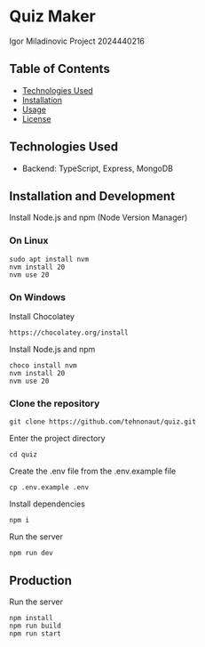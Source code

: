 # Quiz Maker

Igor Miladinovic Project 2024440216

## Table of Contents

- [Technologies Used](#technologies-used)
- [Installation](#installation)
- [Usage](#usage)
- [License](#license)

## Technologies Used

- Backend: TypeScript, Express, MongoDB

## Installation and Development

Install Node.js and npm (Node Version Manager)

### On Linux

```
sudo apt install nvm
nvm install 20
nvm use 20
```

### On Windows

Install Chocolatey

```
https://chocolatey.org/install
```

Install Node.js and npm

```
choco install nvm
nvm install 20
nvm use 20
```

### Clone the repository

```
git clone https://github.com/tehnonaut/quiz.git
```

Enter the project directory

```
cd quiz
```

Create the .env file from the .env.example file

```
cp .env.example .env
```

Install dependencies

```
npm i
```

Run the server

```
npm run dev
```

## Production

Run the server

```
npm install
npm run build
npm run start
```
